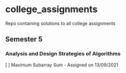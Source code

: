 # college_assignments
Repo containing solutions to all college assignments

## Semester 5
### Analysis and Design Strategies of Algorithms

[ ] Maximum Subarray Sum - Assigned on 13/09/2021
